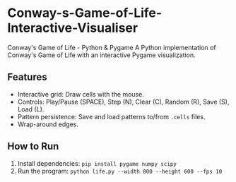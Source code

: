 # Conway-s-Game-of-Life-Interactive-Visualiser
Conway's Game of Life - Python &amp; Pygame
A Python implementation of Conway's Game of Life with an interactive Pygame visualization.

## Features
- Interactive grid: Draw cells with the mouse.
- Controls: Play/Pause (SPACE), Step (N), Clear (C), Random (R), Save (S), Load (L).
- Pattern persistence: Save and load patterns to/from `.cells` files.
- Wrap-around edges.

## How to Run
1. Install dependencies: `pip install pygame numpy scipy`
2. Run the program: `python life.py --width 800 --height 600 --fps 10`
